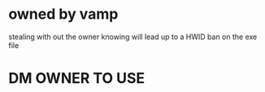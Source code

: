 # owned by vamp

stealing with out the owner knowing will lead up to a HWID ban on the exe file 


# DM OWNER TO USE 

